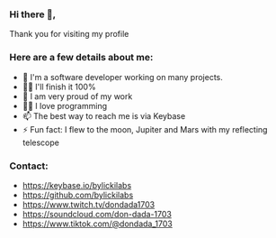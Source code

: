### Hi there 👋, 
Thank you for visiting my profile

### Here are a few details about me:
- 🔭 I'm a software developer working on many projects.
- 🕵️‍♀️ I'll finish it 100%
- 🧸 I am very proud of my work
- 🧑‍💻 I love programming
- 📫 The best way to reach me is via Keybase
- ⚡ Fun fact: I flew to the moon, Jupiter and Mars with my reflecting telescope
### Contact:
- https://keybase.io/bylickilabs
- https://github.com/bylickilabs
- https://www.twitch.tv/dondada1703
- https://soundcloud.com/don-dada-1703
- https://www.tiktok.com/@dondada_1703

<!--
**bylickilabs/bylickilabs** is a ✨ _special_ ✨ repository because its `README.md` (this file) appears on your GitHub profile.
Here are some ideas to get you started:
-->
